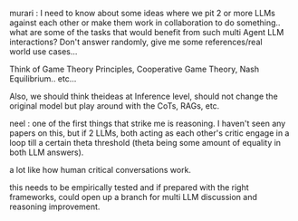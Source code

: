 murari : I need to know about some ideas where we pit 2 or more LLMs against each other or make them work in collaboration to do something.. what are some of the tasks that would benefit from such multi Agent LLM interactions? Don't answer randomly, give me some references/real world use cases...

Think of Game Theory Principles, Cooperative Game Theory, Nash Equilibrium.. etc...

Also, we should think theideas at Inference level, should not change the original model but play around with the CoTs, RAGs, etc.


neel : one of the first things that strike me is reasoning. I haven't seen any papers on this, but if 2 LLMs, both acting as each other's critic engage in a loop till a certain theta threshold (theta being some amount of equality in both LLM answers).

a lot like how human critical conversations work.

this needs to be empirically tested and if prepared with the right frameworks, could open up a branch for multi LLM discussion and reasoning improvement.

